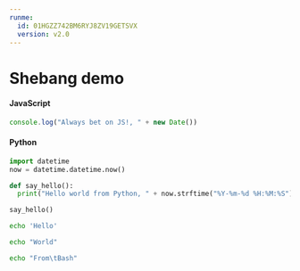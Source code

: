 ```yaml
---
runme:
  id: 01HGZZ742BM6RYJ8ZV19GETSVX
  version: v2.0
---
```


# Shebang demo

#### JavaScript

```js {"id":"01HGZZ742BM6RYJ8ZV166Y3A4D","terminalRows":"2"}
console.log("Always bet on JS!, " + new Date())

```

#### Python

```python {"id":"01HG7EGG30W7YJNT6C083GVANW","terminalRows":"2"}
import datetime
now = datetime.datetime.now()

def say_hello():
  print("Hello world from Python, " + now.strftime("%Y-%m-%d %H:%M:%S"))

say_hello()

```

```sh {"id":"01HGZZ78EYK7EYPJQE7PQSGCK4"}
echo 'Hello'

```

```sh {"id":"01HGZZEK92WHGTDBNGD055T48B"}
echo "World"

```

```sh {"id":"01HGZZRJB8Q6VEJ9XKDHWNE4PJ"}
echo "From\tBash"

```
